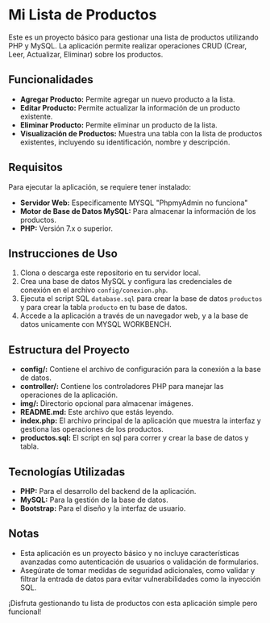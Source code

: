 # Mi Lista de Productos

Este es un proyecto básico para gestionar una lista de productos utilizando PHP y MySQL. La aplicación permite realizar operaciones CRUD (Crear, Leer, Actualizar, Eliminar) sobre los productos.

## Funcionalidades

- **Agregar Producto:** Permite agregar un nuevo producto a la lista.
- **Editar Producto:** Permite actualizar la información de un producto existente.
- **Eliminar Producto:** Permite eliminar un producto de la lista.
- **Visualización de Productos:** Muestra una tabla con la lista de productos existentes, incluyendo su identificación, nombre y descripción.

## Requisitos

Para ejecutar la aplicación, se requiere tener instalado:

- **Servidor Web:** Especificamente MYSQL "PhpmyAdmin no funciona"
- **Motor de Base de Datos MySQL:** Para almacenar la información de los productos.
- **PHP:** Versión 7.x o superior.

## Instrucciones de Uso

1. Clona o descarga este repositorio en tu servidor local.
2. Crea una base de datos MySQL y configura las credenciales de conexión en el archivo `config/conexion.php`.
3. Ejecuta el script SQL `database.sql` para crear la base de datos `productos` y para crear la tabla `producto` en tu base de datos.
4. Accede a la aplicación a través de un navegador web, y a la base de datos unicamente con MYSQL WORKBENCH.

## Estructura del Proyecto

- **config/:** Contiene el archivo de configuración para la conexión a la base de datos.
- **controller/:** Contiene los controladores PHP para manejar las operaciones de la aplicación.
- **img/:** Directorio opcional para almacenar imágenes.
- **README.md:** Este archivo que estás leyendo.
- **index.php:** El archivo principal de la aplicación que muestra la interfaz y gestiona las operaciones de los productos.
- **productos.sql:** El script en sql para correr y crear la base de datos y tabla.

## Tecnologías Utilizadas

- **PHP:** Para el desarrollo del backend de la aplicación.
- **MySQL:** Para la gestión de la base de datos.
- **Bootstrap:** Para el diseño y la interfaz de usuario.

## Notas

- Esta aplicación es un proyecto básico y no incluye características avanzadas como autenticación de usuarios o validación de formularios.
- Asegúrate de tomar medidas de seguridad adicionales, como validar y filtrar la entrada de datos para evitar vulnerabilidades como la inyección SQL.

¡Disfruta gestionando tu lista de productos con esta aplicación simple pero funcional!
